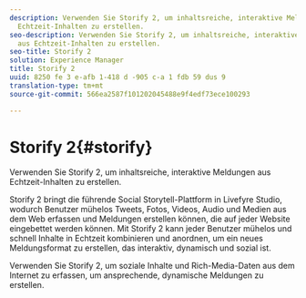 ```yaml
---
description: Verwenden Sie Storify 2, um inhaltsreiche, interaktive Meldungen aus
  Echtzeit-Inhalten zu erstellen.
seo-description: Verwenden Sie Storify 2, um inhaltsreiche, interaktive Meldungen
  aus Echtzeit-Inhalten zu erstellen.
seo-title: Storify 2
solution: Experience Manager
title: Storify 2
uuid: 8250 fe 3 e-afb 1-418 d -905 c-a 1 fdb 59 dus 9
translation-type: tm+mt
source-git-commit: 566ea2587f101202045488e9f4edf73ece100293

---
```



# Storify 2{#storify}

Verwenden Sie Storify 2, um inhaltsreiche, interaktive Meldungen aus Echtzeit-Inhalten zu erstellen.

Storify 2 bringt die führende Social Storytell-Plattform in Livefyre Studio, wodurch Benutzer mühelos Tweets, Fotos, Videos, Audio und Medien aus dem Web erfassen und Meldungen erstellen können, die auf jeder Website eingebettet werden können. Mit Storify 2 kann jeder Benutzer mühelos und schnell Inhalte in Echtzeit kombinieren und anordnen, um ein neues Meldungsformat zu erstellen, das interaktiv, dynamisch und sozial ist.

Verwenden Sie Storify 2, um soziale Inhalte und Rich-Media-Daten aus dem Internet zu erfassen, um ansprechende, dynamische Meldungen zu erstellen.
